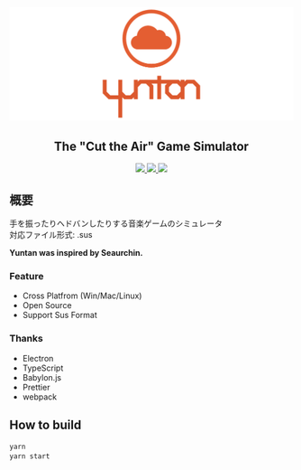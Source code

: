 ![Yuntan-Logo](https://raw.githubusercontent.com/mizucoffee/Yuntan/master/resources/images/yuntan_top.png)

<h2 align="center">The "Cut the Air" Game Simulator</h2>

<p align="center">
<a alt="code style: prettier" href="https://github.com/prettier/prettier">
  <img src="https://img.shields.io/badge/code_style-prettier-ff69b4.svg">
</a>
<a alt="sus: v2.17.0" href="https://seaurchin.kb10uy.org/wiki/score/format">
  <img src="https://img.shields.io/badge/sus-v2.17.0-blue.svg">
</a>
<a alt="MIT License" href="https://kawakawaritsuki.mit-license.org/">
  <img src="https://img.shields.io/badge/license-MIT-blue.svg">
</a>
</p>

## 概要

手を振ったりヘドバンしたりする音楽ゲームのシミュレータ  
対応ファイル形式: .sus

**Yuntan was inspired by Seaurchin.**

### Feature
- Cross Platfrom (Win/Mac/Linux)
- Open Source
- Support Sus Format

### Thanks

- Electron
- TypeScript
- Babylon.js
- Prettier
- webpack

## How to build

```sh
yarn
yarn start
```
